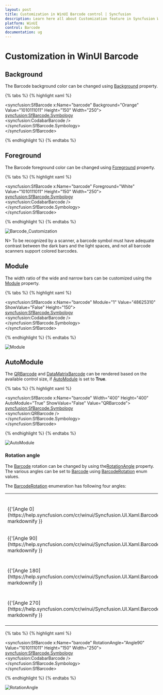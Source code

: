 ```yaml
---
layout: post
title: Customization in WinUI Barcode control | Syncfusion
description: Learn here all about Customization feature in Syncfusion WinUI Barcode control with more background, foreground, Module custom support etc.
platform: WinUI
control: Barcode
documentation: ug
---
```


# Customization in WinUI Barcode

## Background
The Barcode background color can be changed using [Background](https://docs.microsoft.com/en-us/dotnet/api/system.windows.controls.control.background?view=netcore-3.1#System_Windows_Controls_Control_Background) property.

{% tabs %}
{% highlight xaml %}

<syncfusion:SfBarcode x:Name="barcode" Background="Orange" Value="1010111011" Height="150" Width="250">  
    <syncfusion:SfBarcode.Symbology>  
        <syncfusion:CodabarBarcode />  
    </syncfusion:SfBarcode.Symbology>  
</syncfusion:SfBarcode>

{% endhighlight %}
{% endtabs %} 

## Foreground
The Barcode foreground color can be changed using [Foreground](https://docs.microsoft.com/en-us/dotnet/api/system.windows.controls.control.foreground?view=netcore-3.1#System_Windows_Controls_Control_Foreground) property.

{% tabs %}
{% highlight xaml %}

<syncfusion:SfBarcode x:Name="barcode" Foreground="White" Value="1010111011" Height="150" Width="250">  
    <syncfusion:SfBarcode.Symbology>  
        <syncfusion:CodabarBarcode />  
    </syncfusion:SfBarcode.Symbology>  
</syncfusion:SfBarcode>

{% endhighlight %}
{% endtabs %} 

![Barcode_Customization](Customization_Images/Barcode_Customization.png)

N> To be recognized by a scanner, a barcode symbol must have adequate contrast between the dark bars and the light spaces, and not all barcode scanners support colored barcodes.

## Module
The width ratio of the wide and narrow bars can be customized using the [Module](https://help.syncfusion.com/cr/winui/Syncfusion.UI.Xaml.Barcode.SfBarcode.html#Syncfusion_UI_Xaml_Barcode_SfBarcode_Module) property. 

{% tabs %}
{% highlight xaml %}

<syncfusion:SfBarcode x:Name="barcode" Module="1" Value="48625310" ShowValue="False" Height="150">  
    <syncfusion:SfBarcode.Symbology>  
        <syncfusion:CodabarBarcode />  
    </syncfusion:SfBarcode.Symbology>  
</syncfusion:SfBarcode>

{% endhighlight %}
{% endtabs %}

![Module](Customization_Images/BarWidth.png)

## AutoModule
The [QRBarcode](https://help.syncfusion.com/cr/winui/Syncfusion.UI.Xaml.Barcode.QRBarcode.html) and [DataMatrixBarcode](https://help.syncfusion.com/cr/winui/Syncfusion.UI.Xaml.Barcode.DataMatrixBarcode.html) can be rendered based on the available control size, if [AutoModule](https://help.syncfusion.com/cr/winui/Syncfusion.UI.Xaml.Barcode.SfBarcode.html#Syncfusion_UI_Xaml_Barcode_SfBarcode_AutoModule) is set to **True**.

{% tabs %}
{% highlight xaml %}

<syncfusion:SfBarcode x:Name="barcode" Width="400" Height="400"
AutoModule="True" ShowValue="False" Value="QRBarcode">
    <syncfusion:SfBarcode.Symbology>   
        <syncfusion:QRBarcode />   
    </syncfusion:SfBarcode.Symbology>   
</syncfusion:SfBarcode>                      

{% endhighlight %}
{% endtabs %}

![AutoModule](Customization_Images/AutoModule.png)

### Rotation angle
The [Barcode](https://help.syncfusion.com/cr/winui/Syncfusion.UI.Xaml.Barcode.SfBarcode.html) rotation can be changed by using the[RotationAngle](https://help.syncfusion.com/cr/winui/Syncfusion.UI.Xaml.Barcode.SfBarcode.html#Syncfusion_UI_Xaml_Barcode_SfBarcode_RotationAngle) property. The various angles can be set to [Barcode](https://help.syncfusion.com/cr/winui/Syncfusion.UI.Xaml.Barcode.SfBarcode.html) using [BarcodeRotation](https://help.syncfusion.com/cr/winui/Syncfusion.UI.Xaml.Barcode.BarcodeRotation.html) enum values. 

The [BarcodeRotation](https://help.syncfusion.com/cr/winui/Syncfusion.UI.Xaml.Barcode.BarcodeRotation.html) enumeration has following four angles:

<table>
<tr>
<th>
BarcodeRotation
</th>
<th>
Description
</th>
</tr>
<tr>
<td>
{{'[Angle 0](https://help.syncfusion.com/cr/winui/Syncfusion.UI.Xaml.Barcode.BarcodeRotation.html#Syncfusion_UI_Xaml_Barcode_BarcodeRotation_Angle0)'| markdownify }}
</td>
<td>
Barcode can be rotated by 0 degrees.
</td>
</tr>
<tr>
<td>
{{'[Angle 90](https://help.syncfusion.com/cr/winui/Syncfusion.UI.Xaml.Barcode.BarcodeRotation.html#Syncfusion_UI_Xaml_Barcode_BarcodeRotation_Angle90)'| markdownify }}
</td>
<td>
Barcode can be rotated by 90 degrees.
</td>
</tr>
<tr>
<td>
{{'[Angle 180](https://help.syncfusion.com/cr/winui/Syncfusion.UI.Xaml.Barcode.BarcodeRotation.html#Syncfusion_UI_Xaml_Barcode_BarcodeRotation_Angle180)'| markdownify }}
</td>
<td>
Barcode can be rotated by 180 degrees.
</td>
</tr>
<tr>
<td>
{{'[Angle 270](https://help.syncfusion.com/cr/winui/Syncfusion.UI.Xaml.Barcode.BarcodeRotation.html#Syncfusion_UI_Xaml_Barcode_BarcodeRotation_Angle270)'| markdownify }}
</td>
<td>
Barcode can be rotated by 270 degrees.
</td>
</tr>
</table>

{% tabs %}
{% highlight xaml %}

<syncfusion:SfBarcode x:Name="barcode" RotationAngle="Angle90" Value="1010111011" Height="150" Width="250">  
    <syncfusion:SfBarcode.Symbology>  
        <syncfusion:CodabarBarcode />  
    </syncfusion:SfBarcode.Symbology>  
</syncfusion:SfBarcode>

{% endhighlight %}
{% endtabs %}

![RotationAngle](Customization_Images/RotationAngle.png)
